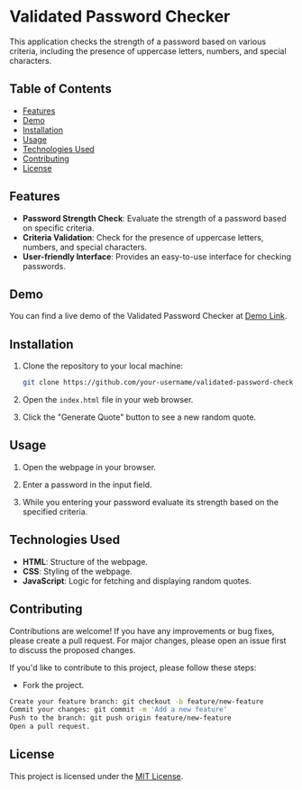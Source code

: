 # Validated Password Checker

This application checks the strength of a password based on various criteria, including the presence of uppercase letters, numbers, and special characters.

## Table of Contents
- [Features](#features)
- [Demo](#demo)
- [Installation](#installation)
- [Usage](#usage)
- [Technologies Used](#technologies-used)
- [Contributing](#contributing)
- [License](#license)

## Features

- **Password Strength Check**: Evaluate the strength of a password based on specific criteria.
- **Criteria Validation**: Check for the presence of uppercase letters, numbers, and special characters.
- **User-friendly Interface**: Provides an easy-to-use interface for checking passwords.

## Demo

You can find a live demo of the Validated Password Checker at [Demo Link](https://your-demo-link.com).

## Installation

1. Clone the repository to your local machine:

   ```bash
   git clone https://github.com/your-username/validated-password-checker.git

2. Open the `index.html` file in your web browser.

3. Click the "Generate Quote" button to see a new random quote.

## Usage

1. Open the webpage in your browser.

2. Enter a password in the input field.

3. While you entering your password evaluate its strength based on the specified criteria.

## Technologies Used

- **HTML**: Structure of the webpage.
- **CSS**: Styling of the webpage.
- **JavaScript**: Logic for fetching and displaying random quotes.

## Contributing

Contributions are welcome! If you have any improvements or bug fixes, please create a pull request. For major changes, please open an issue first to discuss the proposed changes.

If you'd like to contribute to this project, please follow these steps:

- Fork the project.

```bash
Create your feature branch: git checkout -b feature/new-feature
Commit your changes: git commit -m 'Add a new feature'
Push to the branch: git push origin feature/new-feature
Open a pull request.
```

## License

This project is licensed under the [MIT License](../LICENSE.md).